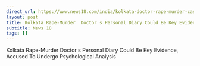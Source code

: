 ```yaml
---
direct_url: https://www.news18.com/india/kolkata-doctor-rape-murder-case-deceaseds-personal-diary-could-be-key-evidence-9018947.html
layout: post
title: Kolkata Rape-Murder  Doctor s Personal Diary Could Be Key Evidence, Accused To Undergo Psychological Analysis
subtitle: News 18
tags: []
---
```


Kolkata Rape-Murder  Doctor s Personal Diary Could Be Key Evidence, Accused To Undergo Psychological Analysis

